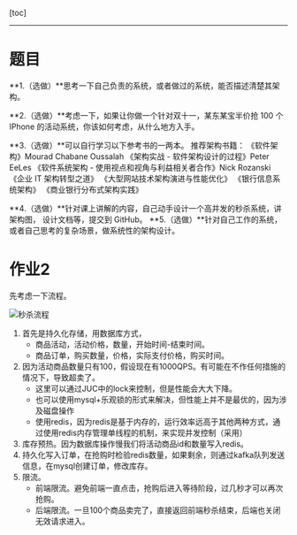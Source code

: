 [toc]

---

# 题目

**1.（选做）**思考一下自己负责的系统，或者做过的系统，能否描述清楚其架构。

**2.（选做）**考虑一下，如果让你做一个针对双十一，某东某宝半价抢 100 个 IPhone 的活动系统，你该如何考虑，从什么地方入手。

**3.（选做）**可以自行学习以下参考书的一两本。
推荐架构书籍：
《软件架构》Mourad Chabane Oussalah
《架构实战 - 软件架构设计的过程》Peter EeLes
《软件系统架构 - 使用视点和视角与利益相关者合作》Nick Rozanski
《企业 IT 架构转型之道》
《大型网站技术架构演进与性能优化》
《银行信息系统架构》
《商业银行分布式架构实践》

**4.（选做）**针对课上讲解的内容，自己动手设计一个高并发的秒杀系统，讲架构图， 设计文档等，提交到 GitHub。
**5.（选做）**针对自己工作的系统，或者自己思考的复杂场景，做系统性的架构设计。





# 作业2

先考虑一下流程。

![秒杀流程](\秒杀流程.png)

1. 首先是持久化存储，用数据库方式，
   - 商品活动，活动价格，数量，开始时间-结束时间。
   - 商品订单，购买数量，价格，实际支付价格，购买时间。
2. 因为活动商品数量只有100，假设现在有1000QPS。有可能在不作任何措施的情况下，导致超卖了。
   - 这里可以通过JUC中的lock来控制，但是性能会大大下降。
   - 也可以使用mysql+乐观锁的形式来解决，但性能上并不是最优的，因为涉及磁盘操作
   - 使用redis，因为redis是基于内存的，运行效率远高于其他两种方式，通过使用redis内存管理单线程的机制，来实现并发控制（采用）
3. 库存预热。因为数据库操作慢我们将活动商品id和数量写入redis。
4. 持久化写入订单，在抢购时检验redis数量，如果剩余，则通过kafka队列发送信息，在mysql创建订单，修改库存。
5. 限流。
   - 前端限流。避免前端一直点击，抢购后进入等待阶段，过几秒才可以再次抢购。
   - 后端限流。一旦100个商品卖完了，直接返回前端秒杀结束，后端也关闭无效请求进入。
